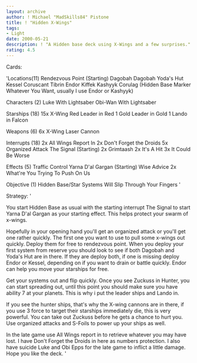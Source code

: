 ```yaml
---
layout: archive
author: ! Michael "MadSkills84" Pistone
title: ! "Hidden X-Wings"
tags:
- Light
date: 2000-05-21
description: ! "A Hidden base deck using X-Wings and a few surprises."
rating: 4.5
---
```

Cards: 

'Locations(11)
Rendezvous Point (Starting)
Dagobah
Dagobah Yoda's Hut
Kessel
Coruscant
Tibrin
Endor
Kiffek
Kashyyk
Corulag
(Hidden Base Marker Whatever You Want, usually I use Endor or Kashyyk)

Characters (2)
Luke With Lightsaber
Obi-Wan With Lightsaber

Starships (18)
15x X-Wing
Red Leader in Red 1
Gold Leader in Gold 1
Lando in Falcon

Weapons (6)
6x X-Wing Laser Cannon

Interrupts (18)
2x All Wings Report In
2x Don't Forget the Droids
5x Organized Attack
The Signal (Starting)
2x Grimtaash
2x It's A Hit
3x It Could Be Worse

Effects (5)
Traffic Control
Yarna D'al Gargan (Starting)
Wise Advice
2x What're You Trying To Push On Us

Objective (1)
Hidden Base/Star Systems Will Slip Through Your Fingers
'

Strategy: '

You start Hidden Base as usual with the starting interrupt The Signal to start Yarna D'al Gargan as your starting effect.  This helps protect your swarm of x-wings.

Hopefully in your opening hand you'll get an organized attack or you'll get one rather quickly.  The first one you want to use to pull some x-wings out quickly.  Deploy them for free to rendezvous point.  When you deploy your first system from reserve you should look to see if both Dagobah and Yoda's Hut are in there.  If they are deploy both, if one is missing deploy Endor or Kessel, depending on if you want to drain or battle quickly.  Endor can help you move your starships for free.

Get your systems out and flip quickly.	Once you see Zuckuss in Hunter, you can start spreading out, until this point you should make sure you have ability 7 at your planets.	This is why i put the leader ships and Lando in.

If you see the hunter ships, that's why the X-wing cannons are in there, if you use 3 force to target their starships immediately die, this is very powerful.	You can take out Zuckuss before he gets a chance to hurt you.  Use organized attacks and S-Foils to power up your ships as well.

In the late game use All Wings report in to retrieve whatever you may have lost.  I have Don't Forget the Droids in here as numbers protection.  I also have suicide Luke and Obi Epps for the late game to inflict a little damage.  Hope you like the deck. '